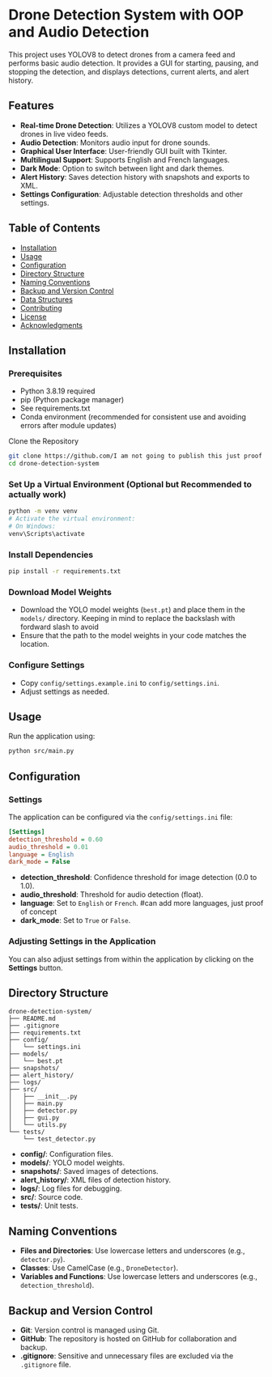 # Drone Detection System with OOP and Audio Detection

This project uses YOLOV8 to detect drones from a camera feed and performs basic audio detection. It provides a GUI for starting, pausing, and stopping the detection, and displays detections, current alerts, and alert history.

## Features

- **Real-time Drone Detection**: Utilizes a YOLOV8 custom model to detect drones in live video feeds.
- **Audio Detection**: Monitors audio input for drone sounds.
- **Graphical User Interface**: User-friendly GUI built with Tkinter.
- **Multilingual Support**: Supports English and French languages.
- **Dark Mode**: Option to switch between light and dark themes.
- **Alert History**: Saves detection history with snapshots and exports to XML.
- **Settings Configuration**: Adjustable detection thresholds and other settings.

## Table of Contents

- [Installation](#installation)
- [Usage](#usage)
- [Configuration](#configuration)
- [Directory Structure](#directory-structure)
- [Naming Conventions](#naming-conventions)
- [Backup and Version Control](#backup-and-version-control)
- [Data Structures](#data-structures)
- [Contributing](#contributing)
- [License](#license)
- [Acknowledgments](#acknowledgments)

## Installation

### Prerequisites

- Python 3.8.19 required
- pip (Python package manager)
- See requirements.txt
- Conda environment (recommended for consistent use and avoiding errors after module updates)

Clone the Repository

```bash
git clone https://github.com/I am not going to publish this just proof of concept/drone-detection-system.git
cd drone-detection-system
```

### Set Up a Virtual Environment (Optional but Recommended to actually work)

```bash
python -m venv venv
# Activate the virtual environment:
# On Windows:
venv\Scripts\activate
```

### Install Dependencies

```bash
pip install -r requirements.txt
```

### Download Model Weights

- Download the YOLO model weights (`best.pt`) and place them in the `models/` directory. Keeping in mind to replace the backslash with fordward slash to avoid
- Ensure that the path to the model weights in your code matches the location.

### Configure Settings

- Copy `config/settings.example.ini` to `config/settings.ini`.
- Adjust settings as needed.

## Usage

Run the application using:

```bash
python src/main.py
```

## Configuration

### Settings

The application can be configured via the `config/settings.ini` file:

```ini
[Settings]
detection_threshold = 0.60
audio_threshold = 0.01
language = English
dark_mode = False
```

- **detection_threshold**: Confidence threshold for image detection (0.0 to 1.0).
- **audio_threshold**: Threshold for audio detection (float).
- **language**: Set to `English` or `French`. #can add more languages, just proof of concept
- **dark_mode**: Set to `True` or `False`.

### Adjusting Settings in the Application

You can also adjust settings from within the application by clicking on the **Settings** button.

## Directory Structure

```
drone-detection-system/
├── README.md
├── .gitignore
├── requirements.txt
├── config/
│   └── settings.ini
├── models/
│   └── best.pt
├── snapshots/
├── alert_history/
├── logs/
├── src/
│   ├── __init__.py
│   ├── main.py
│   ├── detector.py
│   ├── gui.py
│   └── utils.py
└── tests/
    └── test_detector.py
```

- **config/**: Configuration files.
- **models/**: YOLO model weights.
- **snapshots/**: Saved images of detections.
- **alert_history/**: XML files of detection history.
- **logs/**: Log files for debugging.
- **src/**: Source code.
- **tests/**: Unit tests.

## Naming Conventions

- **Files and Directories**: Use lowercase letters and underscores (e.g., `detector.py`).
- **Classes**: Use CamelCase (e.g., `DroneDetector`).
- **Variables and Functions**: Use lowercase letters and underscores (e.g., `detection_threshold`).

## Backup and Version Control

- **Git**: Version control is managed using Git.
- **GitHub**: The repository is hosted on GitHub for collaboration and backup.
- **.gitignore**: Sensitive and unnecessary files are excluded via the `.gitignore` file.

